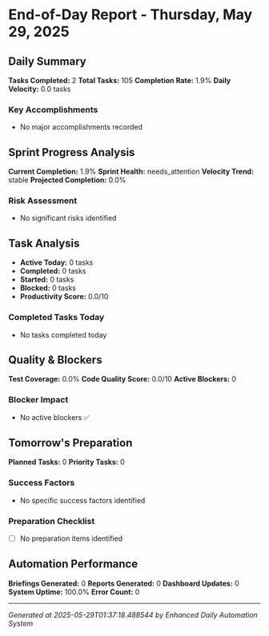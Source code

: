 # End-of-Day Report - Thursday, May 29, 2025

## Daily Summary
**Tasks Completed:** 2
**Total Tasks:** 105
**Completion Rate:** 1.9%
**Daily Velocity:** 0.0 tasks

### Key Accomplishments
- No major accomplishments recorded

## Sprint Progress Analysis
**Current Completion:** 1.9%
**Sprint Health:** needs_attention
**Velocity Trend:** stable
**Projected Completion:** 0.0%

### Risk Assessment
- No significant risks identified

## Task Analysis
- **Active Today:** 0 tasks
- **Completed:** 0 tasks
- **Started:** 0 tasks
- **Blocked:** 0 tasks
- **Productivity Score:** 0.0/10

### Completed Tasks Today
- No tasks completed today

## Quality & Blockers
**Test Coverage:** 0.0%
**Code Quality Score:** 0.0/10
**Active Blockers:** 0

### Blocker Impact
- No active blockers ✅

## Tomorrow's Preparation
**Planned Tasks:** 0
**Priority Tasks:** 0

### Success Factors
- No specific success factors identified

### Preparation Checklist
- [ ] No preparation items identified

## Automation Performance
**Briefings Generated:** 0
**Reports Generated:** 0
**Dashboard Updates:** 0
**System Uptime:** 100.0%
**Error Count:** 0

---
*Generated at 2025-05-29T01:37:18.488544 by Enhanced Daily Automation System*
